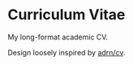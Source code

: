 # Curriculum Vitae
My long-format academic CV.

Design loosely inspired by [adrn/cv](https://github.com/adrn/cv).
